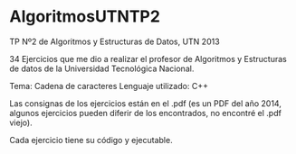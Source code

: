 # AlgoritmosUTNTP2
TP Nº2 de Algoritmos y Estructuras de Datos, UTN 2013

34 Ejercicios que me dio a realizar el profesor de Algoritmos y Estructuras de datos de la Universidad Tecnológica Nacional.

Tema: Cadena de caracteres
Lenguaje utilizado: C++

Las consignas de los ejercicios están en el .pdf (es un PDF del año 2014, algunos ejercicios pueden diferir de los encontrados, no encontré el .pdf viejo).

Cada ejercicio tiene su código y ejecutable.

